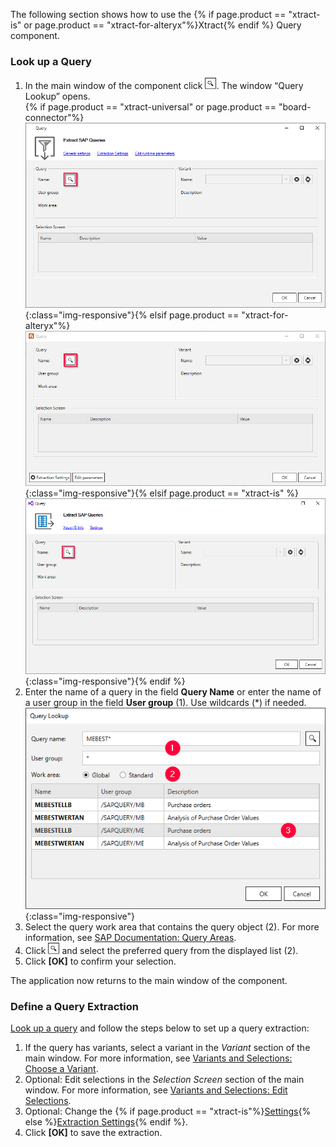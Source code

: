
The following section shows how to use the {% if page.product == "xtract-is" or page.product == "xtract-for-alteryx"%}Xtract{% endif %} Query component.

### Look up a Query

1. In the main window of the component click ![magnifying-glass](/img/content/icons/magnifying-glass.png).
The window “Query Lookup” opens.<br>{% if page.product == "xtract-universal" or page.product == "board-connector"%}![Variants-Section](/img/content/xu/empty-Query.png){:class="img-responsive"}{% elsif page.product == "xtract-for-alteryx"%}![Query](/img/content/xfa/empty-Query.png){:class="img-responsive"}{% elsif page.product == "xtract-is" %}![Query](/img/content/xis/empty-Query.png){:class="img-responsive"}{% endif %}
2. Enter the name of a query in the field **Query Name** or enter the name of a user group in the field **User group** (1). Use wildcards (*) if needed. <br>
![Look Up Hierarchy](/img/content/query/query-lookup.png){:class="img-responsive"}
3. Select the query work area that contains the query object (2). For more information, see [SAP Documentation: Query Areas](https://help.sap.com/doc/saphelp_nw74/7.4.16/en-us/4e/3bdad0b8503b0fe10000000a42189e/frameset.htm).
4. Click ![magnifying-glass](/img/content/icons/magnifying-glass.png) and select the preferred query from the displayed list (2).
5. Click **[OK]** to confirm your selection.

The application now returns to the main window of the component.

### Define a Query Extraction
<!--- ### Eine Query Extraktion Einrichten -->

[Look up a query](#look-up-a-query) and follow the steps below to set up a query extraction:

1. If the query has variants, select a variant in the *Variant* section of the main window.
For more information, see [Variants and Selections: Choose a Variant](./variants-and-selections#choose-a-variant).<br>
2. Optional: Edit selections in the *Selection Screen* section of the main window. For more information, see [Variants and Selections: Edit Selections](./variants-and-selections#edit-selections).<br>
3. Optional: Change the {% if page.product == "xtract-is"%}[Settings](./settings){% else %}[Extraction Settings](./extraction-settings){% endif %}.
4. Click **[OK]** to save the extraction.
